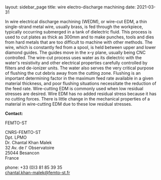 layout: sidebar_page
title: wire electro-discharge machining
date: 2021-03-31

In wire electrical discharge machining (WEDM), or wire-cut EDM, a thin single-strand metal wire, usually brass, is fed through the workpiece, typically occurring submerged in a tank of dielectric fluid. This process is used to cut plates as thick as 300mm and to make punches, tools and dies from hard metals that are too difficult to machine with other methods. The wire, which is constantly fed from a spool, is held between upper and lower diamond guides. The guides move in the x–y plane, usually being CNC controlled. The wire-cut process uses water as its dielectric with the water's resistivity and other electrical properties carefully controlled by filters and de-ionizer units. The water also serves the very critical purpose of flushing the cut debris away from the cutting zone. Flushing is an important determining factor in the maximum feed rate available in a given material thickness, and poor flushing situations necessitate the reduction of the feed rate.
Wire-cutting EDM is commonly used when low residual stresses are desired. Wire EDM has no added residual stress because it has no cutting forces. There is little change in the mechanical properties of a material in wire-cutting EDM due to these low residual stresses.
<!--break-->
__Contact:__

FEMTO-ST

CNRS-FEMTO-ST  
Dpt. LPMO  
Dr. Chantal Khan Malek  
32 Av. de l' Observatoire  
25044 Besancon  
France  

phone: +33 (0)3 81 85 39 35  
chantal.khan-malek@femto-st.fr